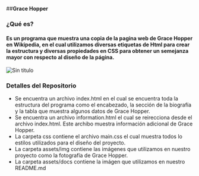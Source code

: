 ##**Grace Hopper**
### **¿Qué es?**
#### Es un programa que muestra una copia de la pagina web de Grace Hopper en Wikipedia, en el cual utilizamos diversas etiquetas de Html para crear la estructura y diversas propiedades en CSS para obtener un semejanza mayor con respecto al diseño de la página.
![Sin titulo](assets/docs/hopper.png)
### **Detalles del Repositorio**
- Se encuentra un archivo index.html en el cual se encuentra toda la estructura del programa como el encabezado, la sección de la biografía y la tabla que muestra algunos datos de Grace Hopper.
- Se encuentra un archivo information.html el cual se reirecciona desde el archivo index.html. Este archibo muestra información adicional de Grace Hopper.
- La carpeta css contiene el archivo main.css el cual muestra todos lo estilos utilizados para el diseño del proyecto.
- La carpeta assets/img contiene las imágenes que utilizamos en nuestro proyecto como la fotografía de Grace Hopper.
- La carpeta assets/docs contiene la imágen que utilizamos en nuestro README.md

